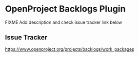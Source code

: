 # OpenProject Backlogs Plugin

FIXME Add description and check issue tracker link below

## Issue Tracker

https://www.openproject.org/projects/backlogs/work_packages
